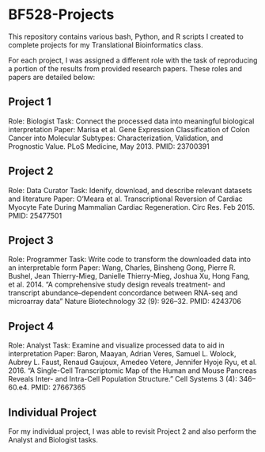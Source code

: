# BF528-Projects
This repository contains various bash, Python, and R scripts I created to complete projects for my Translational Bioinformatics class.

For each project, I was assigned a different role with the task of reproducing a portion of the results from provided research papers. These roles and papers are detailed below:

## Project 1
Role: Biologist
Task: Connect the processed data into meaningful biological interpretation
Paper: Marisa et al. Gene Expression Classification of Colon Cancer into Molecular Subtypes: Characterization, Validation, and Prognostic Value. PLoS Medicine, May 2013. PMID: 23700391


## Project 2
Role: Data Curator
Task: Idenify, download, and describe relevant datasets and literature
Paper: O’Meara et al. Transcriptional Reversion of Cardiac Myocyte Fate During Mammalian Cardiac Regeneration. Circ Res. Feb 2015. PMID: 25477501


## Project 3
Role: Programmer
Task: Write code to transform the downloaded data into an interpretable form
Paper: Wang, Charles, Binsheng Gong, Pierre R. Bushel, Jean Thierry-Mieg, Danielle Thierry-Mieg, Joshua Xu, Hong Fang, et al. 2014. “A comprehensive study design reveals treatment- and transcript abundance–dependent concordance between RNA-seq and microarray data” Nature Biotechnology 32 (9): 926–32. PMID: 4243706

## Project 4
Role: Analyst
Task: Examine and visualize processed data to aid in interpretation
Paper: Baron, Maayan, Adrian Veres, Samuel L. Wolock, Aubrey L. Faust, Renaud Gaujoux, Amedeo Vetere, Jennifer Hyoje Ryu, et al. 2016. “A Single-Cell Transcriptomic Map of the Human and Mouse Pancreas Reveals Inter- and Intra-Cell Population Structure.” Cell Systems 3 (4): 346–60.e4. PMID: 27667365

## Individual Project
For my individual project, I was able to revisit Project 2 and also perform the Analyst and Biologist tasks.
